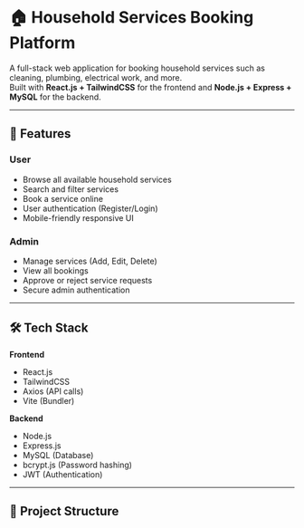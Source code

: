 # 🏠 Household Services Booking Platform

A full-stack web application for booking household services such as cleaning, plumbing, electrical work, and more.  
Built with **React.js + TailwindCSS** for the frontend and **Node.js + Express + MySQL** for the backend.

---

## 📌 Features

### User
- Browse all available household services
- Search and filter services
- Book a service online
- User authentication (Register/Login)
- Mobile-friendly responsive UI

### Admin
- Manage services (Add, Edit, Delete)
- View all bookings
- Approve or reject service requests
- Secure admin authentication

---

## 🛠 Tech Stack

**Frontend**
- React.js
- TailwindCSS
- Axios (API calls)
- Vite (Bundler)

**Backend**
- Node.js
- Express.js
- MySQL (Database)
- bcrypt.js (Password hashing)
- JWT (Authentication)

---

## 📂 Project Structure

